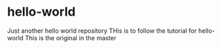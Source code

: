 # hello-world
Just another hello world repository
THis is to follow the tutorial for hello-world
This is the original in the master
